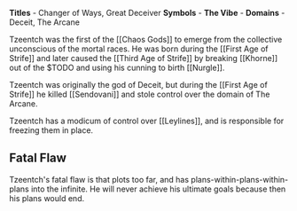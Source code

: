 **Titles** - Changer of Ways, Great Deceiver
**Symbols** -
**The Vibe** -
**Domains** - Deceit, The Arcane

Tzeentch was the first of the [[Chaos Gods]] to emerge from the collective unconscious of the mortal races. He was born during the [[First Age of Strife]] and later caused the [[Third Age of Strife]] by breaking [[Khorne]] out of the $TODO and using his cunning to birth [[Nurgle]].

Tzeentch was originally the god of Deceit, but during the [[First Age of Strife]] he killed [[Sendovani]] and stole control over the domain of The Arcane.

Tzeentch has a modicum of control over [[Leylines]], and is responsible for freezing them in place.

## Fatal Flaw
Tzeentch's fatal flaw is that plots too far, and has plans-within-plans-within-plans into the infinite. He will never achieve his ultimate goals because then his plans would end.